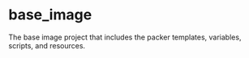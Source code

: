 # base_image
The base image project that includes the packer templates, variables, scripts, and resources.
